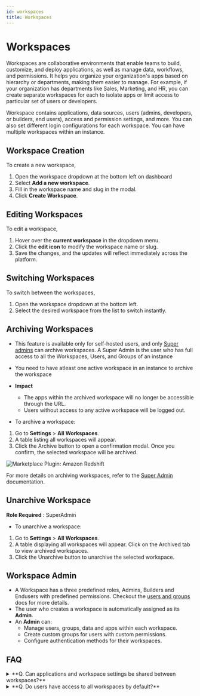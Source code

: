 ```yaml
---
id: workspaces
title: Workspaces
---
```

# Workspaces

Workspaces are collaborative environments that enable teams to build, customize, and deploy applications, as well as manage data, workflows, and permissions. It helps you organize your organization's apps based on hierarchy or departments, making them easier to manage. For example, if your organization has departments like Sales, Marketing, and HR, you can create separate workspaces for each to isolate apps or limit access to particular set of users or developers.

Workspace contains applications, data sources, users (admins, developers, or builders, end users), access and permission settings, and more. You can also set different login configurations for each workspace. You can have multiple workspaces within an instance.

## Workspace Creation

To create a new workspace,

1.  Open the workspace dropdown at the bottom left on dashboard
2.  Select **Add a new workspace**.
3.  Fill in the workspace name and slug in the modal.
4.  Click **Create Workspace**.

## Editing Workspaces

To edit a workspace,

1.  Hover over the **current workspace** in the dropdown menu.
2.  Click the **edit icon** to modify the workspace name or slug.
3.  Save the changes, and the updates will reflect immediately across the platform.

## Switching Workspaces

To switch between the workspaces,

1.  Open the workspace dropdown at the bottom left.
2.  Select the desired workspace from the list to switch instantly.

## Archiving Workspaces

-   This feature is available only for self-hosted users, and only [Super admins](https://docs.tooljet.com/docs/enterprise/superadmin/#archive-workspaces) can archive workspaces. A Super Admin is the user who has full access to all the Workspaces, Users, and Groups of an instance
-   You need to have atleast one active workspace in an instance to archive the workspace

-   **Impact**
    -   The apps within the archived workspace will no longer be accessible through the URL.
    -   Users without access to any active workspace will be logged out.

-   To archive a workspace:

1.  Go to **Settings** > **All Workspaces**.
2.  A table listing all workspaces will appear.
3.  Click the Archive button to open a confirmation modal. Once you confirm, the selected workspace will be archived.

<div style={{textAlign: 'center'}}>
    <img style={{ border:'0', marginBottom:'15px', borderRadius:'5px', boxShadow: '0px 1px 3px rgba(0, 0, 0, 0.2)' }} className="screenshot-full" src="/img/tooljet-setup/workspace/archive.png" alt="Marketplace Plugin: Amazon Redshift" />
</div>


For more details on archiving workspaces, refer to the [Super Admin](https://docs.tooljet.com/docs/enterprise/superadmin/#archive-workspaces) documentation.

## Unarchive Workspace

**Role Required** : SuperAdmin

-   To unarchive a workspace:

1.  Go to **Settings** > **All Workspaces**.
2.  A table displaying all workspaces will appear. Click on the Archived tab to view archived workspaces.
3.  Click the Unarchive button to unarchive the selected workspace.

## Workspace Admin

-   A Workspace has a three predefined roles, Admins, Builders and Endusers with predefined permissions. Checkout the [users and groups](https://docs.tooljet.com/docs/tutorial/manage-users-groups/#managing-groups) docs for more details.
-   The user who creates a workspace is automatically assigned as its **Admin**.
-   An **Admin** can:
    -   Manage users, groups, data and apps within each workspace.
    -   Create custom groups for users with custom permissions.
    -   Configure authentication methods for their workspaces.


## FAQ

<details>
    <summary>
         **Q. Can applications and workspace settings be shared between workspaces?**
    </summary>
**No**, applications and workspace settings cannot be shared directly between workspaces. Each workspace operates independently, maintaining its own applications and configurations. However, you can **export an application** from one workspace and **import it** into another. For more details, refer to the [Import and Export Applications](https://docs.tooljet.com/docs/app-builder/importing-exporting-applications/) documentation.

</details>

<details>
    <summary>
     **Q. Do users have access to all workspaces by default?**
    </summary>
**No**, users need to be **invited** to a specific workspace to access the apps and data within that workspace. Refer to [invite users](https://docs.tooljet.com/docs/tutorial/manage-users-groups/#inviting-users) documentation for more details

</details>

